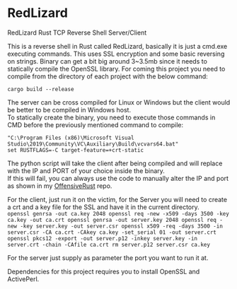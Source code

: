 # RedLizard
RedLizard Rust TCP Reverse Shell Server/Client

This is a reverse shell in Rust called RedLizard, basically it is just a cmd.exe executing commands.
This uses SSL encryption and some basic reversing on strings.
Binary can get a bit big around 3~3.5mb since it needs to statically compile the OpenSSL library.
For coming this project you need to compile from the directory of each project with the below command:    
 
`cargo build --release`  

The server can be cross compiled for Linux or Windows but the client would be better to be compiled in Windows host.  
To statically create the binary, you need to execute those commands in CMD before the previously mentioned command to compile:  

`"C:\Program Files (x86)\Microsoft Visual Studio\2019\Community\VC\Auxiliary\Build\vcvars64.bat"`  
`set RUSTFLAGS=-C target-feature=+crt-static`  

The python script will take the client after being compiled and will replace with the IP and PORT of your choice inside the binary.  
If this will fail, you can always use the code to manually alter the IP and port as shown in my [OffensiveRust](https://github.com/trickster0/OffensiveRust) repo.  

For the client, just run it on the victim, for the Server you will need to create a crt and a key file for the SSL and have it in the current directory.  
`openssl genrsa -out ca.key 2048
openssl req -new -x509 -days 3500 -key ca.key -out ca.crt
openssl genrsa -out server.key 2048
openssl req -new -key server.key -out server.csr
openssl x509 -req -days 3500 -in server.csr -CA ca.crt -CAkey ca.key -set_serial 01 -out server.crt
openssl pkcs12 -export -out server.p12 -inkey server.key -in server.crt -chain -CAfile ca.crt
rm server.p12 server.csr ca.key`  

For the server just supply as parameter the port you want to run it at.

Dependencies for this project requires you to install OpenSSL and ActivePerl.
